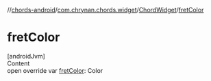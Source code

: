 //[chords-android](../../../index.md)/[com.chrynan.chords.widget](../index.md)/[ChordWidget](index.md)/[fretColor](fret-color.md)



# fretColor  
[androidJvm]  
Content  
open override var [fretColor](fret-color.md): Color  



